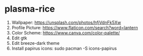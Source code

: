 # plasma-rice

1. Wallpaper: https://unsplash.com/photos/hfjVdnFk5Xw
2. Profile Picture: https://www.flaticon.com/search?word=lantern
3. Color Scheme: https://www.canva.com/color-palette/
4. Edit gtk
5. Edit breeze-dark theme
6. Install papirus icons: sudo pacman -S icons-papirus
